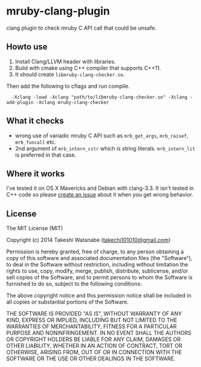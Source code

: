 mruby-clang-plugin
==================
clang plugin to check mruby C API call that could be unsafe.

Howto use
---------
1. Install Clang/LLVM header with libraries.
2. Build with cmake using C++ compiler that supports C++11.
3. It should create `libmruby-clang-checker.so`.

 Then add the following to cflags and run compile.
```
  -Xclang -load -Xclang "path/to/libmruby-clang-checker.so" -Xclang -add-plugin -Xclang mruby-clang-checker
```

What it checks
--------------
* wrong use of variadic mruby C API such as `mrb_get_args`, `mrb_raisef`, `mrb_funcall` etc.
* 2nd argument of `mrb_intern_cstr` which is string literals. `mrb_intern_lit` is preferred in that case.

Where it works
--------------
 I've tested it on OS X Mavericks and Debian with clang-3.3.
 It isn't tested in C++ code so please [create an issue](https://github.com/take-cheeze/mruby-clang-plugin/issues/new) about it
when you get wrong behavior.

License
-------
The MIT License (MIT)

Copyright (c) 2014 Takeshi Watanabe (takechi101010@gmail.com)

Permission is hereby granted, free of charge, to any person obtaining a copy
of this software and associated documentation files (the "Software"), to deal
in the Software without restriction, including without limitation the rights
to use, copy, modify, merge, publish, distribute, sublicense, and/or sell
copies of the Software, and to permit persons to whom the Software is
furnished to do so, subject to the following conditions:

The above copyright notice and this permission notice shall be included in
all copies or substantial portions of the Software.

THE SOFTWARE IS PROVIDED "AS IS", WITHOUT WARRANTY OF ANY KIND, EXPRESS OR
IMPLIED, INCLUDING BUT NOT LIMITED TO THE WARRANTIES OF MERCHANTABILITY,
FITNESS FOR A PARTICULAR PURPOSE AND NONINFRINGEMENT. IN NO EVENT SHALL THE
AUTHORS OR COPYRIGHT HOLDERS BE LIABLE FOR ANY CLAIM, DAMAGES OR OTHER
LIABILITY, WHETHER IN AN ACTION OF CONTRACT, TORT OR OTHERWISE, ARISING FROM,
OUT OF OR IN CONNECTION WITH THE SOFTWARE OR THE USE OR OTHER DEALINGS IN
THE SOFTWARE.
